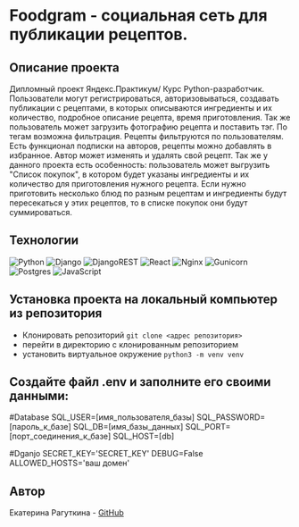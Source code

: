 # Foodgram - социальная сеть для публикации рецептов.

## Описание проекта
Дипломный проект Яндекс.Практикум/ Курс Python-разработчик.
Пользователи могут регистрироваться, авторизовываться, создавать публикации с рецептами, в которых описываются ингредиенты и их количество, подробное описание рецепта, время приготовления. Так же пользователь может загрузить фотографию рецепта и поставить тэг. По тегам возможна фильтрация. Рецепты фильтруются по пользователям. Есть функционал подписки на авторов, рецепты можно добавлять в избранное. Автор может изменять и удалять свой рецепт. Так же у данного проекта есть особенность: пользователь может выгрузить "Список покупок", в котором будет указаны ингредиенты и их количество для приготовления нужного рецепта. Если нужно приготовить несколько блюд по разным рецептам и ингредиенты будут пересекаться у этих рецептов, то в списке покупок они будут суммироваться.

## Технологии

![Python](https://img.shields.io/badge/python-3670A0?style=for-the-badge&logo=python&logoColor=ffdd54)
![Django](https://img.shields.io/badge/django-%23092E20.svg?style=for-the-badge&logo=django&logoColor=white)
![DjangoREST](https://img.shields.io/badge/DJANGO-REST-ff1709?style=for-the-badge&logo=django&logoColor=white&color=ff1709&labelColor=gray)
![React](https://img.shields.io/badge/react-%2320232a.svg?style=for-the-badge&logo=react&logoColor=%2361DAFB)
![Nginx](https://img.shields.io/badge/nginx-%23009639.svg?style=for-the-badge&logo=nginx&logoColor=white)
![Gunicorn](https://img.shields.io/badge/gunicorn-%298729.svg?style=for-the-badge&logo=gunicorn&logoColor=white)
![Postgres](https://img.shields.io/badge/postgres-%23316192.svg?style=for-the-badge&logo=postgresql&logoColor=white)
![JavaScript](https://img.shields.io/badge/javascript-%23323330.svg?style=for-the-badge&logo=javascript&logoColor=%23F7DF1E)



## Установка проекта на локальный компьютер из репозитория 
 - Клонировать репозиторий `git clone <адрес репозитория>`
 - перейти в директорию с клонированным репозиторием
 - установить виртуальное окружение `python3 -m venv venv`


## Создайте файл .env и заполните его своими данными:

   #Database
   SQL_USER=[имя_пользователя_базы]
   SQL_PASSWORD=[пароль_к_базе]
   SQL_DB=[имя_базы_данных]
   SQL_PORT=[порт_соединения_к_базе]
   SQL_HOST=[db]

   #Dganjo
   SECRET_KEY='SECRET_KEY'
   DEBUG=False
   ALLOWED_HOSTS='ваш домен'

 
## Автор
Екатерина Рагуткина - [GitHub](https://github.com/R27Kate)


